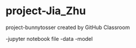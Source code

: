 # project-Jia_Zhu
project-bunnytosser created by GitHub Classroom

-jupyter notebook file
-data
-model 

